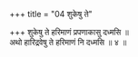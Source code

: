 +++
title = "04 शुकेषु ते"

+++
शुकेषु ते हरिमाणं प्रपणाकासु दध्मसि ॥  
अथो हारिद्रवेषु ते हरिमाणं नि दध्मसि ॥ ४ ॥